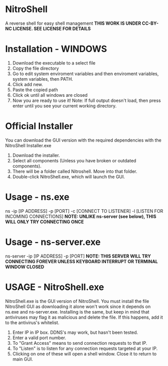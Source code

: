 # NitroShell
A reverse shell for easy shell management
**THIS WORK IS UNDER CC-BY-NC LICENSE. SEE LICENSE FOR DETAILS**
# Installation - WINDOWS
1. Download the executable to a select file
2. Copy the file directory
4. Go to edit system enviroment variables and then enviroment variables, system variables, then PATH.
5. Click add new.
6. Paste the copied path
7. Click ok until all windows are closed
8. Now you are ready to use it! Note: If full output doesn't load, then press enter until you see your current working directory.
# Official Installer
You can download the GUI version with the required dependencies with the NitroShell Installer.exe
1. Download the installer.
2. Select all components (Unless you have broken or outdated components).
3. There will be a folder called Nitroshell. Move into that folder.
4. Double-click NitroShell.exe, which will launch the GUI.
# Usage - ns.exe
ns -ip [IP ADDRESS] -p [PORT] -c [CONNECT TO LISTENER] -l [LISTEN FOR INCOMING CONNECTIONS]
**NOTE: UNLIKE ns-server (see below), THIS WILL ONLY TRY CONNECTING ONCE**
# Usage - ns-server.exe
ns-server -ip [IP ADDRESS] -p [PORT]
**NOTE: THIS SERVER WILL TRY CONNECTING FOREVER UNLESS KEYBOARD INTERRUPT OR TERMINAL WINDOW CLOSED**
# USAGE - NitroShell.exe
NitroShell.exe is the GUI version of NitroShell. You must install the file NitroShell GUI as downloading it alone won't work since it depends on ns.exe and ns-server.exe.
Installing is the same, but keep in mind that antiviruses may flag it as malicious and delete the file. If this happens, add it to the antivirus's whitelist.
1. Enter IP in IP box. DDNS's may work, but hasn't been tested.
2. Enter a valid port number.
3. To "Grant Access" means to send connection requests to that IP.
4. To "Listen" is to listen for any connection requests targeted at your IP.
5. Clicking on one of these will open a shell window. Close it to return to main GUI.
